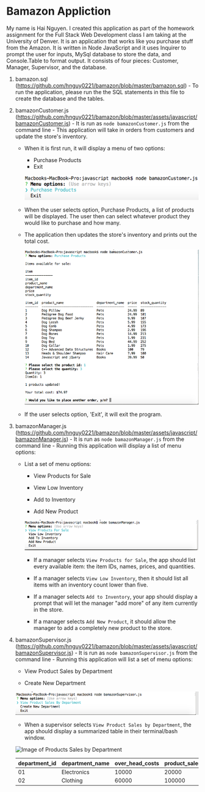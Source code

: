 # Bamazon Appliction

My name is Hai Nguyen. I created this application as part of the homework assignment for the Full Stack Web Development class I am taking at the University of Denver. It is an application that works like you purchase stuff from the Amazon. It is written in Node JavaScript and it uses Inquirer to prompt the user for inputs, MySql database to store the data, and Console.Table to format output. It consists of four pieces: Customer, Manager, Supervisor, and the database.

1. bamazon.sql (https://github.com/hnguy0221/bamazon/blob/master/bamazon.sql) - To run the application, please run the the SQL statements in this file to create the database and the tables.

2. bamazonCustomer.js (https://github.com/hnguy0221/bamazon/blob/master/assets/javascript/bamazonCustomer.js) - It is run as `node bamazonCustomer.js` from the command line - This application will take in orders from customers and update the store's inventory. 

	* When it is first run, it will display a menu of two options:
		* Purchase Products
		* Exit

		![Image of Customer Main Menu](https://github.com/hnguy0221/bamazon/blob/master/assets/images/CustomerMainMeu.png)

	* When the user selects option, Purchase Products, a list of products will be displayed. The user then can select whatever product they would like to purchase and how many. 

	* The application then updates the store's inventory and prints out the total cost.

		![Image of Customer Purchase Order](https://github.com/hnguy0221/bamazon/blob/master/assets/images/CustomerPurchaseOrder.png)

	* If the user selects option, 'Exit', it will exit the program.

3. bamazonManager.js (https://github.com/hnguy0221/bamazon/blob/master/assets/javascript/bamazonManager.js) - It is run as `node bamazonManager.js` from the command line - Running this application will display a list of menu options:

	* List a set of menu options:

   		* View Products for Sale
    
    	* View Low Inventory
    
    	* Add to Inventory
    
    	* Add New Product

    	![Image of Manager Main Menu](https://github.com/hnguy0221/bamazon/blob/master/assets/images/ManagerMainMenu.png)

  		* If a manager selects `View Products for Sale`, the app should list every available item: the item IDs, names, prices, and quantities.

  		* If a manager selects `View Low Inventory`, then it should list all items with an inventory count lower than five.

  		* If a manager selects `Add to Inventory`, your app should display a prompt that will let the manager "add more" of any item currently in the store.

	
  		* If a manager selects `Add New Product`, it should allow the manager to add a completely new product to the store.

4. bamazonSupervisor.js (https://github.com/hnguy0221/bamazon/blob/master/assets/javascript/bamazonSupervisor.js) - It is run as `node bamazonSupervisor.js` from the command line - Running this application will list a set of menu options:

	* View Product Sales by Department
   
	* Create New Department

	![Image of Products Sales by Department](https://github.com/hnguy0221/bamazon/blob/master/assets/images/SupervisorMainMenu.png)

	* When a supervisor selects `View Product Sales by Department`, the app should display a summarized table in their terminal/bash window.

	![Image of Products Sales by Department](https://github.com/hnguy0221/bamazon/blob/master/assets/images/ProductsSalesByDepartment.png)

	| department_id | department_name | over_head_costs | product_sales | total_profit |
	| ------------- | --------------- | --------------- | ------------- | ------------ |
	| 01            | Electronics     | 10000           | 20000         | 10000        |	
	| 02            | Clothing        | 60000           | 100000        | 40000        |